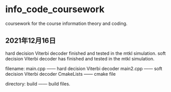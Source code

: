# info_code_coursework
coursework for the course information theory and coding.

## 2021年12月16日 
hard decision Viterbi decoder finished and tested in the mtkl simulation.
soft decision Viterbi decoder has finished and tested in the mtkl simulation.

filename:
main.cpp —— hard decision Viterbi decoder
main2.cpp —— soft decision Viterbi decoder
CmakeLists —— cmake file

directory:
build —— build files.
